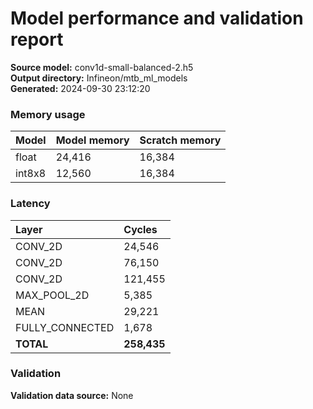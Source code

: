 # Model performance and validation report
**Source model:** conv1d-small-balanced-2.h5  
**Output directory:** Infineon/mtb_ml_models  
**Generated:** 2024-09-30 23:12:20

### Memory usage
| Model | Model memory | Scratch memory |
| :--- | :--- | :--- |
| float | 24,416 | 16,384 |
| int8x8 | 12,560 | 16,384 |

### Latency
| Layer | Cycles |
| :--- | :--- |
| CONV_2D | 24,546 |
| CONV_2D | 76,150 |
| CONV_2D | 121,455 |
| MAX_POOL_2D | 5,385 |
| MEAN | 29,221 |
| FULLY_CONNECTED | 1,678 |
| **TOTAL** | **258,435** |

### Validation
**Validation data source:** None
